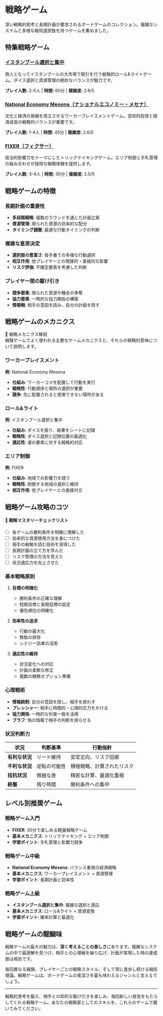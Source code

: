 # 戦略ゲーム

深い戦略的思考と長期計画が要求されるボードゲームのコレクション。複雑なシステムと多様な戦術選択肢を持つゲームを集めました。

## 特集戦略ゲーム

### [イスタンブール選択と集中](../games/istanbul-choose-write.md)
商人となってイスタンブールの大市場で取引を行う戦略的ロール&ライトゲーム。ダイス選択と資源管理の絶妙なバランスが魅力です。

**プレイ人数:** 2-5人 | **時間:** 60分 | **複雑度:** 2.8/5

### [National Economy Mesena（ナショナルエコノミー・メセナ）](../games/national-economy-mesena.md)
文化と経済の発展を両立させるワーカープレイスメントゲーム。芸術的投資と経済成長の戦略的バランスが重要です。

**プレイ人数:** 1-4人 | **時間:** 45分 | **複雑度:** 2.6/5

### [FIXER（フィクサー）](../games/fixer.md)
政治的影響力をテーマにしたトリックテイキングゲーム。エリア制御と手札管理の組み合わせが独特な戦略体験を提供します。

**プレイ人数:** 3-4人 | **時間:** 30分 | **複雑度:** 2.0/5

## 戦略ゲームの特徴

### 長期計画の重要性
- **多段階戦略**: 複数のラウンドを通じた計画立案
- **資源管理**: 限られた資源の効率的な配分
- **タイミング調整**: 最適な行動タイミングの判断

### 複雑な意思決定
- **選択肢の豊富さ**: 毎手番での多様な行動選択
- **相互作用**: 他プレイヤーとの間接的・直接的な影響
- **リスク評価**: 不確定要素を考慮した判断

### プレイヤー間の駆け引き
- **競争要素**: 限られた資源や機会の争奪
- **協力要素**: 一時的な協力関係の構築
- **情報戦**: 相手の意図を読み、自分の計画を隠す

## 戦略ゲームのメカニクス

<div class="game-info-container">
<div class="game-title-header">🧠 戦略メカニクス解説</div>
戦略ゲームでよく使われる主要なゲームメカニクスと、それらの戦略的意味について説明します。
</div>

### ワーカープレイスメント
**例**: National Economy Mesena
- **仕組み**: ワーカーコマを配置して行動を実行
- **戦略性**: 行動順序と場所の選択が重要
- **競争**: 先に配置されると使用できない場所がある

### ロール&ライト
**例**: イスタンブール選択と集中
- **仕組み**: ダイスを振り、結果をシートに記録
- **戦略性**: ダイス選択と記録位置の最適化
- **適応性**: 運の要素に対する戦略的対応

### エリア制御
**例**: FIXER
- **仕組み**: 地域での影響力を競う
- **戦略性**: 制御する地域の選択と維持
- **相互作用**: 他プレイヤーとの直接対立

## 戦略ゲーム攻略のコツ

<div class="progress-checklist">
<h4>🎯 戦略マスタリーチェックリスト</h4>

- [ ] 各ゲームの勝利条件を明確に理解した
- [ ] 効率的な資源使用方法を身につけた
- [ ] 相手の戦略を読む技術を習得した
- [ ] 長期計画の立て方を学んだ
- [ ] リスク管理の方法を覚えた
- [ ] 状況適応力を向上させた
</div>

### 基本戦略原則

1. **目標の明確化**
   - 勝利条件の正確な理解
   - 短期目標と長期目標の設定
   - 優先順位の明確化

2. **効率性の追求**
   - 行動の最大化
   - 無駄の排除
   - シナジー効果の活用

3. **適応性の維持**
   - 状況変化への対応
   - 計画の柔軟な修正
   - 複数の戦略オプション準備

### 心理戦術

- **情報統制**: 自分の意図を隠し、相手を惑わす
- **プレッシャー**: 相手に時間的・心理的圧力をかける
- **協力関係**: 一時的な利害一致を活用
- **ブラフ**: 偽の情報で相手の判断を誤らせる

### 状況判断力

| 状況 | 判断基準 | 行動指針 |
|------|----------|----------|
| **有利な状況** | リード維持 | 安定志向、リスク回避 |
| **不利な状況** | 逆転の可能性 | 積極戦略、計算されたリスク |
| **拮抗状況** | 微細な差 | 精密な計算、最適化重視 |
| **終盤** | 残り時間 | 勝利条件への集中 |

## レベル別推奨ゲーム

### 戦略ゲーム入門
- **FIXER**: 30分で楽しめる軽量戦略ゲーム
- **基本メカニクス**: トリックテイキング + エリア制御
- **学習ポイント**: 手札管理と影響力競争

### 戦略ゲーム中級
- **National Economy Mesena**: バランス重視の経済戦略
- **基本メカニクス**: ワーカープレイスメント + 資源管理
- **学習ポイント**: 長期計画と効率性

### 戦略ゲーム上級
- **イスタンブール選択と集中**: 複雑な選択と適応
- **基本メカニクス**: ロール&ライト + 資源変換
- **学習ポイント**: 確率計算と最適化

## 戦略ゲームの醍醐味

戦略ゲームの最大の魅力は、**深く考えることの楽しさ**にあります。複雑なシステムの中で最適解を見つけ、相手との心理戦を繰り広げ、計画が実現した時の達成感は格別です。

毎回異なる展開、プレイヤーごとの戦略スタイル、そして常に進歩し続ける戦術理論。戦略ゲームは、ボードゲームの奥深さを最も味わえるジャンルと言えるでしょう。

---

戦略的思考を鍛え、相手との知的な駆け引きを楽しみ、毎回新しい発見をもたらしてくれる戦略ゲーム。あなたの戦略家としてのスキルを、これらのゲームで磨いてみてください。